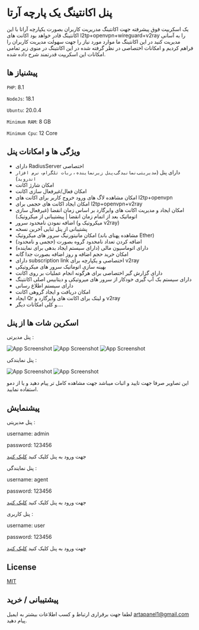 
# پنل اکانتینگ یک پارچه آرتا

یک اسکریپت فوق پیشرفته جهت اکانتینگ مدریریت کاربران بصورت یکپارچه آراتا با این اکانتینگ قادر خواهد بود اکانت های l2tp+openvpn+wireguard+v2ray را به آسانی مدیریت کنید در این اکانتینگ ما موارد مورد نیاز را جهت سهولت مدیریت کاربران را فراهم کردیم و امکانات اختصاصی در نظر گرفته شده در این اکانتینگ در منوی زیر تمامی امکانات این اسکریپت قدرتمند شرح داده شده.



## پیشنیاز ها

`PHP`: 8.1

`NodeJs`: 18.1

`Ubuntu`: 20.0.4

`Minimum RAM`: 8 GB

`Minimum Cpu`: 12 Core

## ویژگی ها و امکانات پنل

- دارای RadiusServer اختصاصی
- دارای پنل (`مدیریتی`،`نمانیدگی`،` پنل زیرنماینده ` ، `ربات تلگرام`، `نرم افزار اندروید`)
- امکان شارژ اکانت
- امکان فعال/غیرفعال سازی اکانت
- امکان مشاهده لاگ های ورود خروج کاربر برای اکانت های l2tp+openvpn
- امکان ایجاد اکانت های حجمی برای l2tp+openvpn+v2ray
- امکان ایجاد و مدیریت اکانت های وایرگارد بر اساس زمان انقضا (غیرفعال سازی اتوماتیک بعد از اتمام زمان انقضا | پیشتیبانی از میکروتیک)
- اضافه نمودن نامحدود سرور (میکروتیک و v2ray)
- پشتیبانی از پنل ثنایی آخرین نسخه
- امکان مانیتورنیگ سرور  های میکروتیک (مشاهده پهنای باند Ether)
- اضافه کردن تعداد نامحدود گروه بصورت (حجمی و نامحدود)
- دارای اتوماسیون مالی (دارای سیستم ایجاد بدهی برای نماینده)
- امکان خرید حجم اضافه و روز اضافه بصورت جدا گانه
- دارای subscription link اختصاصی و یکپارچه برای v2ray
- بهینه سازی اتوماتیک سرور های میکروتیکی 
- دارای گزارش گیر اختصاصی برای هرگونه انجام عملیات بر روی اکانت
- دارای سیستم بک آپ گیری خودکار از سرور های میروتیکی و دیتابیس اصلی اکانتینگ
- دارای سیستم اطلاع رسانی
- امکان دریافت و ایجاد گروهی اکانت
- ایجاد Qr و لینک برای اکانت های وایرگارد و v2ray
- و کلی امکانات دیگر....

## اسکرین شات ها از پنل

پنل مدیرتی : 

![App Screenshot](https://i.postimg.cc/DZ1wSQsC/image.png)
![App Screenshot](https://i.postimg.cc/ZRwDF2r0/screenshot-arta20-top-2023-12-26-22-49-17.png)
![App Screenshot](https://i.postimg.cc/tRfBqhD0/screenshot-arta20-top-2023-12-26-22-51-22.png)

پنل نمایندکی : 

![App Screenshot](https://i.postimg.cc/BnG96WNG/screenshot-arta20-top-2023-12-26-23-01-03.png)
![App Screenshot](https://i.postimg.cc/xqD7cHvP/screenshot-arta20-top-2023-12-26-23-02-38.png)

این تصاویر صرفا جهت  تایید و اثبات میباشد جهت مشاهده کامل تر پیام دهید و یا از دمو استفاده نمایید.
## پیشنمایش

پنل مدیریتی :

username: admin

password: 123456

جهت ورود به پنل کلیک کنید
[کلیک کنید](https://commingsoon.com)


پنل نمایندگی :

username: agent

password: 123456

جهت ورود به پنل کلیک کنید
[کلیک کنید](https://commingsoon.com)

پنل کاربری :

username: user

password: 123456

جهت ورود به پنل کلیک کنید
[کلیک کنید](https://commingsoon.com)




## License

[MIT](https://choosealicense.com/licenses/mit/)


## پیشتیبانی / خرید

لطفا جهت برقراری ارتباط و کسب اطلاعات بیشتر  به ایمیل artapanel1@gmail.com پیام دهید.

